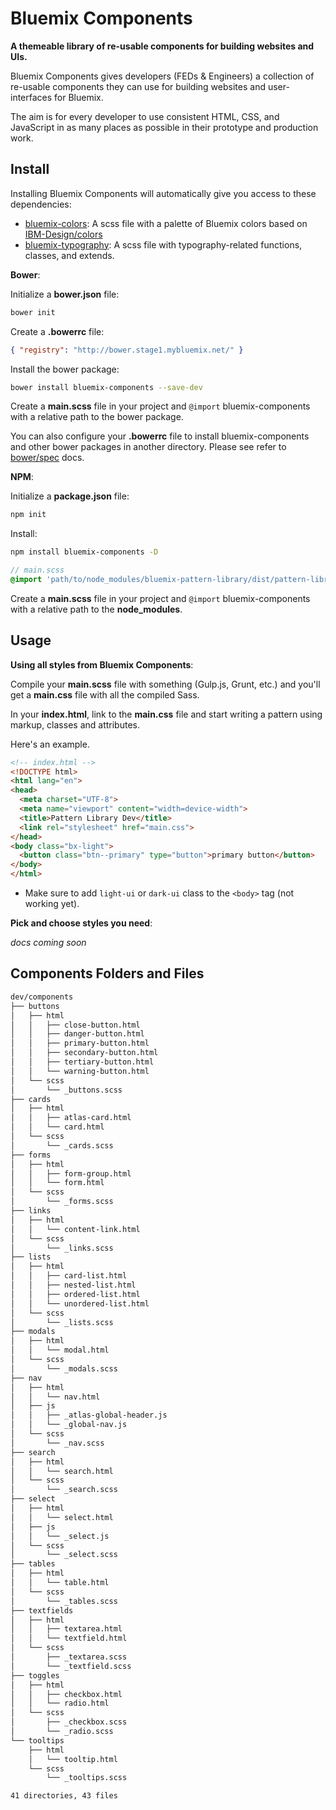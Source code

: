 # Bluemix Components

**A themeable library of re-usable components for building websites and UIs.**

Bluemix Components gives developers (FEDs & Engineers) a collection of re-usable components they can use for building websites and user-interfaces for Bluemix.

The aim is for every developer to use consistent HTML, CSS, and JavaScript in as many places as possible in their prototype and production work.

## Install

Installing Bluemix Components will automatically give you access to these dependencies:

- [bluemix-colors](https://www.npmjs.com/package/bluemix-colors): A scss file with a palette of Bluemix colors based on [IBM-Design/colors](https://github.com/IBM-Design/colors)
- [bluemix-typography](https://www.npmjs.com/package/bluemix-typography): A scss file with typography-related functions, classes, and extends.

**Bower**:

Initialize a **bower.json** file:
```bash
bower init
```

Create a **.bowerrc** file:
```json
{ "registry": "http://bower.stage1.mybluemix.net/" }
```

Install the bower package:

```bash
bower install bluemix-components --save-dev
```

Create a **main.scss** file in your project and `@import` bluemix-components with a relative path to the bower package.

You can also configure your **.bowerrc** file to install bluemix-components and other bower packages in another directory. Please see refer to [bower/spec](https://github.com/bower/spec/blob/master/config.md#directory) docs.

**NPM**:

Initialize a **package.json** file:
```bash
npm init
```

Install:

```bash
npm install bluemix-components -D
```

```scss
// main.scss
@import 'path/to/node_modules/bluemix-pattern-library/dist/pattern-library';
```

Create a **main.scss** file in your project and `@import` bluemix-components with a relative path to the **node_modules**.

## Usage

**Using all styles from Bluemix Components**:

Compile your **main.scss** file with something (Gulp.js, Grunt, etc.) and you'll get a **main.css** file with all the compiled Sass.

In your **index.html**, link to the **main.css** file and start writing a pattern using markup, classes and attributes.

Here's an example.

```html
<!-- index.html -->
<!DOCTYPE html>
<html lang="en">
<head>
  <meta charset="UTF-8">
  <meta name="viewport" content="width=device-width">
  <title>Pattern Library Dev</title>
  <link rel="stylesheet" href="main.css">
</head>
<body class="bx-light">
  <button class="btn--primary" type="button">primary button</button>
</body>
</html>
```
- Make sure to add `light-ui` or `dark-ui` class to the `<body>` tag (not working yet).

**Pick and choose styles you need**:

*docs coming soon*

## Components Folders and Files
```bash
dev/components
├── buttons
│   ├── html
│   │   ├── close-button.html
│   │   ├── danger-button.html
│   │   ├── primary-button.html
│   │   ├── secondary-button.html
│   │   ├── tertiary-button.html
│   │   └── warning-button.html
│   └── scss
│       └── _buttons.scss
├── cards
│   ├── html
│   │   ├── atlas-card.html
│   │   └── card.html
│   └── scss
│       └── _cards.scss
├── forms
│   ├── html
│   │   ├── form-group.html
│   │   └── form.html
│   └── scss
│       └── _forms.scss
├── links
│   ├── html
│   │   └── content-link.html
│   └── scss
│       └── _links.scss
├── lists
│   ├── html
│   │   ├── card-list.html
│   │   ├── nested-list.html
│   │   ├── ordered-list.html
│   │   └── unordered-list.html
│   └── scss
│       └── _lists.scss
├── modals
│   ├── html
│   │   └── modal.html
│   └── scss
│       └── _modals.scss
├── nav
│   ├── html
│   │   └── nav.html
│   ├── js
│   │   ├── _atlas-global-header.js
│   │   └── _global-nav.js
│   └── scss
│       └── _nav.scss
├── search
│   ├── html
│   │   └── search.html
│   └── scss
│       └── _search.scss
├── select
│   ├── html
│   │   └── select.html
│   ├── js
│   │   └── _select.js
│   └── scss
│       └── _select.scss
├── tables
│   ├── html
│   │   └── table.html
│   └── scss
│       └── _tables.scss
├── textfields
│   ├── html
│   │   ├── textarea.html
│   │   └── textfield.html
│   └── scss
│       ├── _textarea.scss
│       └── _textfield.scss
├── toggles
│   ├── html
│   │   ├── checkbox.html
│   │   └── radio.html
│   └── scss
│       ├── _checkbox.scss
│       └── _radio.scss
└── tooltips
    ├── html
    │   └── tooltip.html
    └── scss
        └── _tooltips.scss

41 directories, 43 files
```
